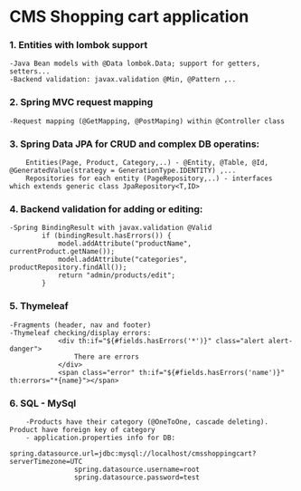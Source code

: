 # CMS Shopping cart application

### 1. Entities with lombok support
    -Java Bean models with @Data lombok.Data; support for getters, setters...
    -Backend validation: javax.validation @Min, @Pattern ,.. 

### 2. Spring MVC request mapping 
    -Request mapping (@GetMapping, @PostMaping) within @Controller class 
    
### 3. Spring Data JPA for CRUD and complex DB operatins:
        Entities(Page, Product, Category,..) - @Entity, @Table, @Id,     @GeneratedValue(strategy = GenerationType.IDENTITY) ,...
        Repositories for each entity (PageRepository,..) - interfaces which extends generic class JpaRepository<T,ID>
        
### 4. Backend validation for adding or editing:
	-Spring BindingResult with javax.validation @Valid
            if (bindingResult.hasErrors()) {
                model.addAttribute("productName", currentProduct.getName());
                model.addAttribute("categories", productRepository.findAll());
                return "admin/products/edit";
            }
				
### 5. Thymeleaf
	-Fragments (header, nav and footer)
    -Thymeleaf checking/display errors:
    			<div th:if="${#fields.hasErrors('*')}" class="alert alert-danger">
    				There are errors
    			</div>
    			<span class="error" th:if="${#fields.hasErrors('name')}" th:errors="*{name}"></span>

### 6. SQL - MySql 
    	-Products have their category (@OneToOne, cascade deleting). Product have foreign key of category
    	- application.properties info for DB:
                    spring.datasource.url=jdbc:mysql://localhost/cmsshoppingcart?serverTimezone=UTC
                    spring.datasource.username=root
                    spring.datasource.password=test